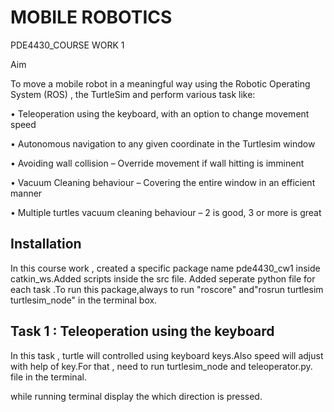 
#           MOBILE ROBOTICS

PDE4430_COURSE WORK 1

Aim

   To move a mobile robot in a meaningful way using the
Robotic Operating System (ROS) , the TurtleSim and perform various task like:

 • Teleoperation using the keyboard, with an option to
change movement speed

• Autonomous navigation to any given coordinate in the
Turtlesim window

• Avoiding wall collision – Override movement if wall
hitting is imminent

• Vacuum Cleaning behaviour – Covering the entire window
in an efficient manner

• Multiple turtles vacuum cleaning behaviour – 2 is good, 3
or more is great



## Installation

In this course work , created a specific package name pde4430_cw1 inside catkin_ws.Added scripts inside the src file.
Added seperate python file for each task .To run this package,always to run  "roscore" and"rosrun turtlesim turtlesim_node" in the terminal box.




## Task 1 :  Teleoperation using the keyboard

   In this task , turtle will controlled using keyboard keys.Also speed will adjust with help of key.For that , need to run turtlesim_node and teleoperator.py. file in the terminal.

   while running terminal display the which direction is pressed.

   
